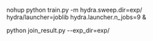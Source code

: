 
nohup python train.py -m hydra.sweep.dir=exp/ \
hydra/launcher=joblib hydra.launcher.n_jobs=9 &

python join_result.py --exp_dir=exp/
